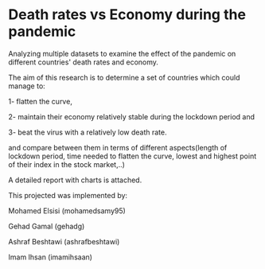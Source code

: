 # Death rates vs Economy during the pandemic
Analyzing multiple datasets to examine the effect of the pandemic on different countries' death rates and economy.

The aim of this research is to determine a set of countries which could manage to:

1- flatten the curve,

2- maintain their economy relatively stable during the lockdown period and

3- beat the virus with a relatively low death rate.

and compare between them in terms of different aspects(length of lockdown period, time needed to flatten the curve, lowest and highest point of their index in the stock market,..)

A detailed report with charts is attached.

This projected was implemented by:

Mohamed Elsisi (mohamedsamy95)

Gehad Gamal (gehadg)

Ashraf Beshtawi (ashrafbeshtawi)

Imam Ihsan (imamihsaan)
